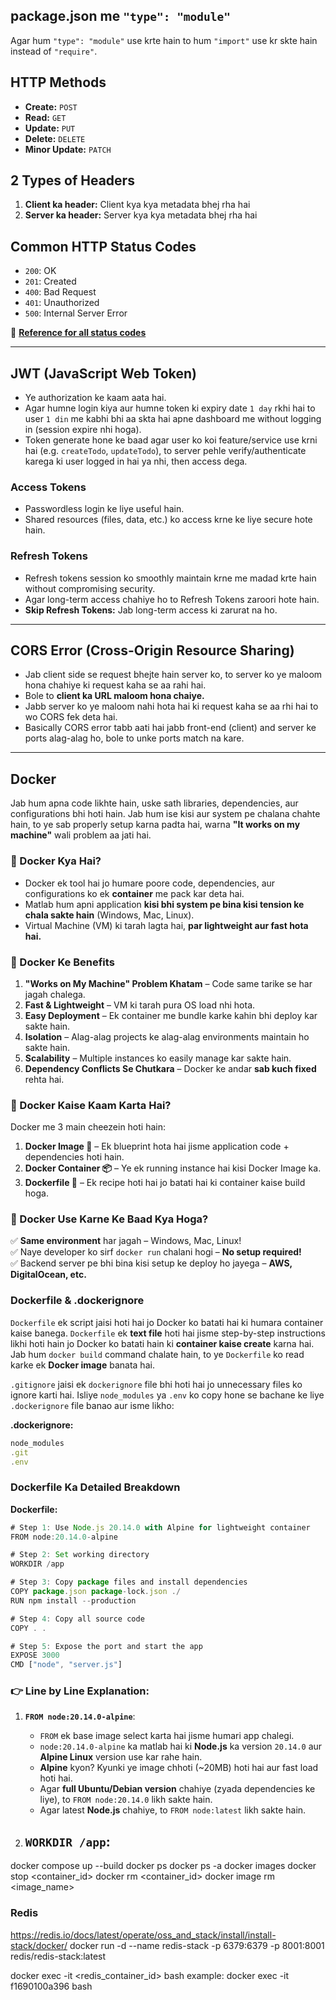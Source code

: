 ## package.json me `"type": "module"`
Agar hum `"type": "module"` use krte hain to hum `"import"` use kr skte hain instead of `"require"`.

## HTTP Methods

- **Create:** `POST`
- **Read:** `GET`
- **Update:** `PUT`
- **Delete:** `DELETE`
- **Minor Update:** `PATCH`

## 2 Types of Headers

1. **Client ka header:** Client kya kya metadata bhej rha hai  
2. **Server ka header:** Server kya kya metadata bhej rha hai  

## Common HTTP Status Codes

- `200`: OK  
- `201`: Created  
- `400`: Bad Request  
- `401`: Unauthorized  
- `500`: Internal Server Error  

🔗 **[Reference for all status codes](https://developer.mozilla.org/en-US/docs/Web/HTTP/Reference/Status)**

---

## JWT (JavaScript Web Token)

- Ye authorization ke kaam aata hai.  
- Agar humne login kiya aur humne token ki expiry date `1 day` rkhi hai to user `1 din` me kabhi bhi aa skta hai apne dashboard me without logging in (session expire nhi hoga).  
- Token generate hone ke baad agar user ko koi feature/service use krni hai (e.g. `createTodo`, `updateTodo`), to server pehle verify/authenticate karega ki user logged in hai ya nhi, then access dega.

### Access Tokens
- Passwordless login ke liye useful hain.
- Shared resources (files, data, etc.) ko access krne ke liye secure hote hain.

### Refresh Tokens
- Refresh tokens session ko smoothly maintain krne me madad krte hain without compromising security.
- Agar long-term access chahiye ho to Refresh Tokens zaroori hote hain.
- **Skip Refresh Tokens:** Jab long-term access ki zarurat na ho.

---

## CORS Error (Cross-Origin Resource Sharing)

- Jab client side se request bhejte hain server ko, to server ko ye maloom hona chahiye ki request kaha se aa rahi hai.
- Bole to **client ka URL maloom hona chaiye.**
- Jabb server ko ye maloom nahi hota hai ki request kaha se aa rhi hai to wo CORS fek deta hai.
- Basically CORS error tabb aati hai jabb front-end (client) and server ke ports alag-alag ho, bole to unke ports match na kare.

---

## Docker

Jab hum apna code likhte hain, uske sath libraries, dependencies, aur configurations bhi hoti hain. Jab hum ise kisi aur system pe chalana chahte hain, to ye sab properly setup karna padta hai, warna **"It works on my machine"** wali problem aa jati hai.  

### 🚀 Docker Kya Hai?
- Docker ek tool hai jo humare poore code, dependencies, aur configurations ko ek **container** me pack kar deta hai.
- Matlab hum apni application **kisi bhi system pe bina kisi tension ke chala sakte hain** (Windows, Mac, Linux).
- Virtual Machine (VM) ki tarah lagta hai, **par lightweight aur fast hota hai.**

### 🎯 Docker Ke Benefits

1. **"Works on My Machine" Problem Khatam** – Code same tarike se har jagah chalega.  
2. **Fast & Lightweight** – VM ki tarah pura OS load nhi hota.  
3. **Easy Deployment** – Ek container me bundle karke kahin bhi deploy kar sakte hain.  
4. **Isolation** – Alag-alag projects ke alag-alag environments maintain ho sakte hain.  
5. **Scalability** – Multiple instances ko easily manage kar sakte hain.  
6. **Dependency Conflicts Se Chutkara** – Docker ke andar **sab kuch fixed** rehta hai.

### 🔧 Docker Kaise Kaam Karta Hai?

Docker me 3 main cheezein hoti hain:

1. **Docker Image 📸** – Ek blueprint hota hai jisme application code + dependencies hoti hain.  
2. **Docker Container 📦** – Ye ek running instance hai kisi Docker Image ka.  
3. **Dockerfile 📜** – Ek recipe hoti hai jo batati hai ki container kaise build hoga.  

### 🎯 Docker Use Karne Ke Baad Kya Hoga?

✅ **Same environment** har jagah – Windows, Mac, Linux!  
✅ Naye developer ko sirf `docker run` chalani hogi – **No setup required!**  
✅ Backend server pe bhi bina kisi setup ke deploy ho jayega – **AWS, DigitalOcean, etc.**

### Dockerfile & .dockerignore

`Dockerfile` ek script jaisi hoti hai jo Docker ko batati hai ki humara container kaise banega. `Dockerfile` ek **text file** hoti hai jisme step-by-step instructions likhi hoti hain jo Docker ko batati hain ki **container kaise create** karna hai. Jab hum `docker build` command chalate hain, to ye `Dockerfile` ko read karke ek **Docker image** banata hai.

`.gitignore` jaisi ek `dockerignore` file bhi hoti hai jo unnecessary files ko ignore karti hai. Isliye `node_modules` ya `.env` ko copy hone se bachane ke liye `.dockerignore` file banao aur isme likho:

**.dockerignore:**
```javascript
node_modules
.git
.env
```

### Dockerfile Ka Detailed Breakdown

**Dockerfile:**
```javascript
# Step 1: Use Node.js 20.14.0 with Alpine for lightweight container
FROM node:20.14.0-alpine

# Step 2: Set working directory
WORKDIR /app

# Step 3: Copy package files and install dependencies
COPY package.json package-lock.json ./
RUN npm install --production

# Step 4: Copy all source code
COPY . .

# Step 5: Expose the port and start the app
EXPOSE 3000
CMD ["node", "server.js"]
```

### 👉 Line by Line Explanation:

1. **`FROM node:20.14.0-alpine`**:
    - `FROM` ek base image select karta hai jisme humari app chalegi.
    - `node:20.14.0-alpine` ka matlab hai ki **Node.js** ka version `20.14.0` aur **Alpine Linux** version use kar rahe hain.
    - **Alpine** kyon? Kyunki ye image chhoti (~20MB) hoti hai aur fast load hoti hai.
    - Agar **full Ubuntu/Debian version** chahiye (zyada dependencies ke liye), to `FROM node:20.14.0` likh sakte hain.
    - Agar latest **Node.js** chahiye, to `FROM node:latest` likh sakte hain.

2. **`WORKDIR /app`**:
    - 

docker compose up --build
docker ps
docker ps -a
docker images
docker stop <container_id>
docker rm <container_id>
docker image rm <image_name>


### Redis
https://redis.io/docs/latest/operate/oss_and_stack/install/install-stack/docker/
docker run -d --name redis-stack -p 6379:6379 -p 8001:8001 redis/redis-stack:latest

docker exec -it <redis_container_id> bash
example: docker exec -it f1690100a396 bash






